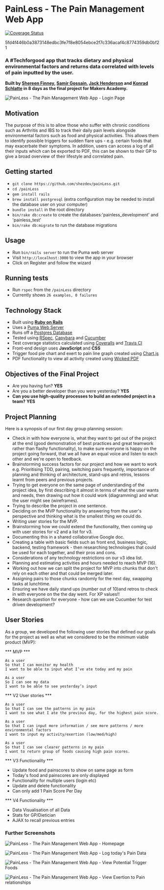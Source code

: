 # PainLess - The Pain Management Web App
[![Coverage Status](https://coveralls.io/repos/github/shezdev/painLess/badge.svg?branch=master)](https://coveralls.io/github/shezdev/painLess?branch=master)

5fd4f446b0a3873148edbc3fe7f8e8054ebce2f7c336acaf4c8774359db0bf21

### A #Techforgood app that tracks dietary and physical environmental factors and returns data correlated with levels of pain inputted by the user.

**Built by [Shereen Finney](https://github.com/shezdev), [Samir Gossain](https://github.com/sim-ware), [Jack Henderson](https://github.com/artfulgarfunk) and [Konrad Schlatte](https://github.com/schlattk) in 8 days as the final project for Makers Academy.**

![PainLess - The Pain Management Web App - Login Page](public/painless_app_login.png)
## Motivation
The purpose of this is to allow those who suffer with chronic conditions such as Arthritis and IBS to track their daily pain levels alongside environmental factors such as food and physical activities. This allows them to identify possible triggers for sudden flare ups - e.g. certain foods that may exacerbate their symptoms. In addition, users can access a log of all their inputs which can be exported to PDF, this can be shown to their GP to give a broad overview of their lifestyle and correlated pain.

## Getting started

- `git clone https://github.com/shezdev/painLess.git`
- `cd /painLess`
- `gem install rails`
- `brew install postgresql` (extra configuration may be needed to install the database user on your computer)
- `bundle install` in the root directory
- `bin/rake db:create` to create the databases:'painless_development' and 'painless_test'
- `bin/rake db:migrate` to run the database migrations


## Usage
- Run `bin/rails server` to run the Puma web server
- Visit `http://localhost:3000` to view the app in your browser
- Click on Register and follow the wizard

## Running tests
- Run `rspec` from the `/painLess` directory
- Currently shows `26 examples, 0 failures`

## Technology Stack
* Built using **[Ruby on Rails](http://rubyonrails.org/)**
* Uses a [Puma Web Server](http://puma.io/)
* Runs off a [Postgres Database](https://www.postgresql.org/)
* Tested using [RSpec](http://rspec.info/), [Capybara](http://teamcapybara.github.io/capybara/) and [Cucumber](https://cucumber.io/)
* Test coverage statistics calculated using [Coveralls](https://coveralls.io/) and [Travis CI](https://travis-ci.org/shezdev/painLess)
* Front-end design uses **JavaScript** and **CSS**
* Trigger food pie chart and exert to pain line graph created using [Chart.js](http://www.chartjs.org/)
* PDF functionality to view all activity created using [Wicked PDF](https://github.com/mileszs/wicked_pdf)

## Objectives of the Final Project

* Are you having fun? **YES**
* Are you a better developer than you were yesterday? **YES**
* **Can you use high-quality processes to build an extended project in a team?** **YES**

## Project Planning
Here is a synopsis of our first day group planning session:

* Check in with how everyone is, what they want to get out of the project at the end (good demonstration of best practices and great teamwork rather than flashy functionality), to make sure everyone is happy on the project going forward, that we all have an equal voice and listen to each other and we're open to feedback.
* Brainstorming success factors for our project and how we want to work e.g. Prioritising TDD, pairing, switching pairs frequently, importance of planning and thinking of architecture, stand-ups and retros, lessons learnt from peers and previous projects.
* Trying to get everyone on the same page of understanding of the project idea, by first describing it almost in terms of what the user wants and needs, then drawing out how it could work (diagramming) and what the user might see (wireframes).
* Trying to describe the project in one sentence.
* Deciding on the MVP functionality by answering from the user's perspective and thinking what is the smallest thing we could do.
* Writing user stories for the MVP.
* Brainstorming how we could extend the functionality, then coming up with user stories for v2 and a list for v3.
* Documenting this in a shared collaborative Google doc.
* Creating a table with basic fields such as front end, business logic, backend, testing framework - then researching technologies that could be used for each together, and their pros and cons.
* Considerations of any technology restrictions on our v3 idea list.
* Planning and estimating activities and hours needed to reach MVP (16).
* Working out how we can split the project for MVP into chunks that don't rely on each other and that could be merged later.
* Assigning pairs to those chunks randomly for the next day, swapping tasks at lunchtime.
* Ensuring we have daily stand ups (number out of 10)and retros to check in with everyone on the the day went.  For XP values!!
* Research question for everyone - how can we use Cucumber for test driven development?


## User Stories
As a group, we developed the following user stories that defined our goals for the project as well as what we considered to be the minimum viable product (MVP):

*** MVP ***
```
As a user
So that I can monitor my health
I want to be able to input what I’ve ate today and my pain

As a user
So I can see my data
I want to be able to see yesterday’s input
```
*** V2 User stories ***

```
As a user
So that I can see the patterns in my pain
I want to see what I ate the previous day, for the highest pain score.

As a user
So that I can input more information / see more patterns / more environmental factors
I want to input my activity/exertion (low/med/high)

As a user
So that I can see clearer patterns in my pain
I want to return group of foods causing high pain scores.
```
*** V3 Functionality ***
- Update food and painscores to show on same page as form
- Today's food and painscores are only displayed
- Functionality for multiple users (login etc)
- Update and delete functionality
- Can only add 1 Pain Score Per Day

*** V4 Functionality ***
- Data Visualisation of all Data
- Stats for GP/Dietician
- AJAX to recall previous entries

### Further Screenshots
![PainLess - The Pain Management Web App - Homepage](public/painless_app1.png)

![PainLess - The Pain Management Web App - Log today's Pain Data](public/painless_app2.png)

![PainLess - The Pain Management Web App - View Potential Trigger Foods](public/painless_app3.png)

![PainLess - The Pain Management Web App - View Exertion to Pain relationships](public/painless_app4.png)

